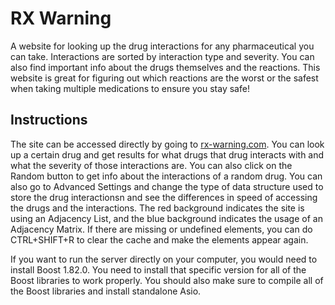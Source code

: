 # RX Warning
A website for looking up the drug interactions for any pharmaceutical you can take. Interactions are sorted by interaction type and severity. You can also find important info about the drugs themselves and the reactions. This website is great for figuring out which reactions are the worst or the safest when taking multiple medications to ensure you stay safe!

## Instructions
The site can be accessed directly by going to [rx-warning.com](rx-warning.com). You can look up a certain drug and get results for what drugs that drug interacts with and what the severity of those interactions are. You can also click on the Random button to get info about the interactions of a random drug. You can also go to Advanced Settings and change the type of data structure used to store the drug interactionsn and see the differences in speed of accessing the drugs and the interactions. The red background indicates the site is using an Adjacency List, and the blue background indicates the usage of an Adjacency Matrix. If there are missing or undefined elements, you can do CTRL+SHIFT+R to clear the cache and make the elements appear again.

If you want to run the server directly on your computer, you would need to install Boost 1.82.0. You need to install that specific version for all of the Boost libraries to work properly. You should also make sure to compile all of the Boost libraries and install standalone Asio.

